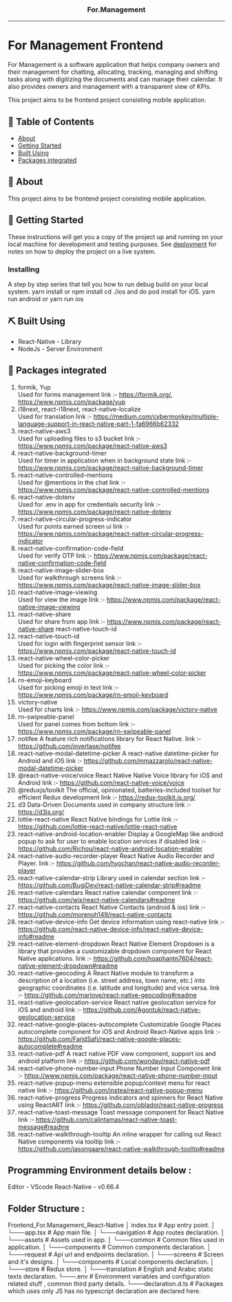 <!-- <p align="center">
  <a href="" rel="noopener">
 <img width=200px height=200px src="https://i.imgur.com/6wj0hh6.jpg" alt="Project logo"></a>
</p> -->

<h3 align="center">For.Management</h3>

<!-- <div align="center">

![Status]()
![GitHub Issues](https://github.com/kylelobo/The-Documentation-Compendium/issues)
![GitHub Pull Requests](https://github.com/kylelobo/The-Documentation-Compendium/pulls)

![License](/LICENSE)

</div> -->

---

# For Management Frontend

<p> 
For Management is a software application that helps company owners and their
management for chatting, allocating, tracking, managing and shifting tasks along with
digitizing the documents and can manage their calendar. It also provides owners and
management with a transparent view of KPIs.

This project aims to be frontend project consisting mobile application.
<br>

</p>

## 📝 Table of Contents

- [About](#about)
- [Getting Started](#getting_started)
  <!-- - [Deployment](#deployment) -->
  <!-- - [Usage](#usage) -->
- [Built Using](#built_using)
  <!-- - [TODO](../TODO.md) -->
  <!-- - [Contributing](../CONTRIBUTING.md) -->
  <!-- - [Authors](#authors) -->
- [Packages integrated](#packages_integrated)

## 🧐 About <a name = "about"></a>

This project aims to be frontend project consisting mobile application.

## 🏁 Getting Started <a name = "getting_started"></a>

These instructions will get you a copy of the project up and running on your local machine for development and testing purposes. See [deployment](#deployment) for notes on how to deploy the project on a live system.

<!-- ### Prerequisites

What things you need to install the software and how to install them.

Give examples -->

### Installing

A step by step series that tell you how to run debug build on your local system.
yarn install or npm install
cd ./ios and do pod install for iOS.
yarn run android or yarn run ios

<!-- ## 🔧 Running the tests <a name = "tests"></a>

Explain how to run the automated tests for this system. -->

<!-- ### Break down into end to end tests

Explain what these tests test and why

Give an example -->

<!-- ### And coding style tests

Explain what these tests test and why

Give an example -->

<!-- ## 🎈 Usage <a name="usage"></a>

Add notes about how to use the system. -->

<!-- ## 🚀 Deployment <a name = "deployment"></a>

Add additional notes about how to deploy this on a live system. -->

## ⛏️ Built Using <a name = "built_using"></a>

- React-Native - Library
- NodeJs - Server Environment

<!-- ## ✍️ Authors <a name = "authors"></a>

- @kylelobo - Idea & Initial work

See also the list of contributors who participated in this project. -->

## 🎉 Packages integrated <a name = "acknowledgement"></a>

1. formik, Yup  
   Used for forms management
   link :- https://formik.org/, https://www.npmjs.com/package/yup
   <br/>
2. i18next, react-i18next, react-native-localize  
   Used for translation
   link :- https://medium.com/cybermonkey/multiple-language-support-in-react-native-part-1-fa6966b62332
   <br/>
3. react-native-aws3  
   Used for uploading files to s3 bucket
   link :- https://www.npmjs.com/package/react-native-aws3
   <br/>
4. react-native-background-timer  
   Used for timer in application when in background state
   link :- https://www.npmjs.com/package/react-native-background-timer
   <br/>
5. react-native-controlled-mentions  
   Used for @mentions in the chat
   link :- https://www.npmjs.com/package/react-native-controlled-mentions
   <br/>
6. react-native-dotenv  
   Used for .env in app for credentials security
   link :- https://www.npmjs.com/package/react-native-dotenv
   <br/>
7. react-native-circular-progress-indicator  
   Used for points earned screen ui
   link :- https://www.npmjs.com/package/react-native-circular-progress-indicator
   <br/>
8. react-native-confirmation-code-field  
   Used for verify OTP
   link :- https://www.npmjs.com/package/react-native-confirmation-code-field
   <br/>
9. react-native-image-slider-box  
   Used for walkthrough screens
   link :- https://www.npmjs.com/package/react-native-image-slider-box
   <br/>
10. react-native-image-viewing  
     Used for view the image
    link :- https://www.npmjs.com/package/react-native-image-viewing
    <br/>
11. react-native-share  
     Used for share from app
    link :- https://www.npmjs.com/package/react-native-share react-native-touch-id
    <br/>
12. react-native-touch-id  
     Used for login with fingerprint sensor
    link :- https://www.npmjs.com/package/react-native-touch-id
    <br/>
13. react-native-wheel-color-picker  
     Used for picking the color
    link :- https://www.npmjs.com/package/react-native-wheel-color-picker
    <br/>
14. rn-emoji-keyboard  
     Used for picking emoji in text
    link :- https://www.npmjs.com/package/rn-emoji-keyboard
    <br/>
15. victory-native  
     Used for charts
    link :- https://www.npmjs.com/package/victory-native
    <br/>
16. rn-swipeable-panel  
    Used for panel comes from bottom
    link :- https://www.npmjs.com/package/rn-swipeable-panel
    <br/>
17. notifee
    A feature rich notifications library for React Native.
    link :- https://github.com/invertase/notifee
    <br/>
18. react-native-modal-datetime-picker
    A react-native datetime-picker for Android and iOS
    link :- https://github.com/mmazzarolo/react-native-modal-datetime-picker
    <br/>
19. @react-native-voice/voice
    React Native Native Voice library for iOS and Android
    link :- https://github.com/react-native-voice/voice
    <br/>
20. @reduxjs/toolkit
    The official, opinionated, batteries-included toolset for efficient Redux development
    link :- https://redux-toolkit.js.org/
    <br/>
21. d3
    Data-Driven Documents used in company structure
    link :- https://d3js.org/
    <br/>
22. lottie-react-native
    React Native bindings for Lottie
    link :- https://github.com/lottie-react-native/lottie-react-native
    <br/>
23. react-native-android-location-enabler
    Display a GoogleMap like android popup to ask for user to enable location services if disabled
    link :- https://github.com/Richou/react-native-android-location-enabler
    <br/>
24. react-native-audio-recorder-player
    React Native Audio Recorder and Player.
    link :- https://github.com/hyochan/react-native-audio-recorder-player
    <br/>
25. react-native-calendar-strip
    Library used in calendar section
    link :- https://github.com/BugiDev/react-native-calendar-strip#readme
    <br/>
26. react-native-calendars
    React native calendar component
    link :- https://github.com/wix/react-native-calendars#readme
    <br/>
27. react-native-contacts
    React Native Contacts (android & ios)
    link :- https://github.com/morenoh149/react-native-contacts
    <br/>
28. react-native-device-info
    Get device information using react-native
    link :- https://github.com/react-native-device-info/react-native-device-info#readme
    <br/>
29. react-native-element-dropdown
    React Native Element Dropdown is a library that provides a customizable dropdown component for React Native applications.
    link :- https://github.com/hoaphantn7604/react-native-element-dropdown#readme
    <br/>
30. react-native-geocoding
    A React Native module to transform a description of a location (i.e. street address, town name, etc.) into geographic coordinates (i.e. latitude and longitude) and vice versa.
    link :- https://github.com/marlove/react-native-geocoding#readme
    <br/>
31. react-native-geolocation-service
    React native geolocation service for iOS and android
    link :- https://github.com/Agontuk/react-native-geolocation-service
    <br/>
32. react-native-google-places-autocomplete
    Customizable Google Places autocomplete component for iOS and Android React-Native apps
    link :- https://github.com/FaridSafi/react-native-google-places-autocomplete#readme
    <br/>
33. react-native-pdf
    A react native PDF view component, support ios and android platform
    link :- https://github.com/wonday/react-native-pdf
    <br/>
34. react-native-phone-number-input
    Phone Number Input Component
    link :- https://www.npmjs.com/package/react-native-phone-number-input
    <br/>
35. react-native-popup-menu
    extensible popup/context menu for react native
    link :- https://github.com/instea/react-native-popup-menu
    <br/>
36. react-native-progress
    Progress indicators and spinners for React Native using ReactART
    link :- https://github.com/oblador/react-native-progress
    <br/>
37. react-native-toast-message
    Toast message component for React Native
    link :- https://github.com/calintamas/react-native-toast-message#readme
    <br/>
38. react-native-walkthrough-tooltip
    An inline wrapper for calling out React Native components via tooltip
    link :- https://github.com/jasongaare/react-native-walkthrough-tooltip#readme
    <br/>

## Programming Environment details below :

Editor - VScode
React-Native - v0.66.4

## Folder Structure :

Frontend_For.Management_React-Native
│ index.tsx # App entry point.
│ └───app.tsx # App main file.
│ └───navigation # App routes declaration.
│ └───assets # Assets used in app.
│ └───common # Common files used in application.
│ └───components # Common components declaration.
│ └───request # Api url and endpoints declaration.
│ └───screens # Screen and it's designs.
│ └───components # Local components declaration.
│ └───store # Redux store.
│ └───translation # English and Arabic static texts declaration.
└───.env # Environment variables and configuration related stuff , common third party details.
└───declaration.d.ts # Packages which uses only JS has no typescript declaration are declared here.
